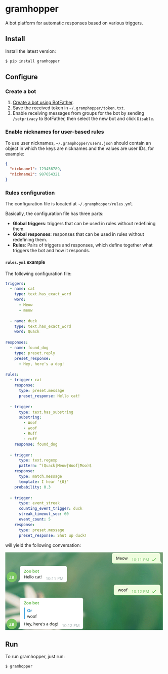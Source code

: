 # gramhopper
A bot platform for automatic responses based on various triggers.

## Install
Install the latest version:

```bash
$ pip install gramhopper
```

## Configure

### Create a bot
1. [Create a bot using BotFather](https://core.telegram.org/bots#6-botfather).
2. Save the received token in `~/.gramphopper/token.txt`.
3. Enable receiving messages from groups for the bot by sending `/setprivacy` to BotFather,
 then select the new bot and click `Disable`. 

### Enable nicknames for user-based rules
To use user nicknames, `~/.gramphopper/users.json` should contain an object in which the keys 
are nicknames and the values are user IDs, for example:
```json
{
  "nickname1": 123456789,
  "nickname2": 987654321
}
``` 

### Rules configuration
The configuration file is located at `~/.gramphopper/rules.yml`.
 
Basically, the configuration file has three parts:
* **Global triggers**: triggers that can be used in rules without redefining them.
* **Global responses**: responses that can be used in rules without redefining them.
* **Rules**: Pairs of triggers and responses, which define together what triggers the bot and how it responds.

#### `rules.yml` example
The following configuration file:
```yaml
triggers:
  - name: cat
    type: text.has_exact_word
    word:
      - Meow
      - meow

  - name: duck
    type: text.has_exact_word
    word: Quack

responses:
  - name: found_dog
    type: preset.reply
    preset_response:
      - Hey, here's a dog!

rules:
  - trigger: cat
    response:
      type: preset.message
      preset_response: Hello cat!

  - trigger:
      type: text.has_substring
      substring:
        - Woof
        - woof
        - Ruff
        - ruff
    response: found_dog

  - trigger:
      type: text.regexp
      pattern: ^(Quack|Meow|Woof|Moo)$
    response:
      type: match.message
      template: I hear "{0}"
    probability: 0.3

  - trigger:
      type: event_streak
      counting_event_trigger: duck
      streak_timeout_sec: 60
      event_count: 5
    response:
      type: preset.message
      preset_response: Shut up duck!
```
will yield the following conversation:

![](./demo.gif "Conversation example")


## Run
To run gramhopper, just run:
```bash
$ gramhopper
```
